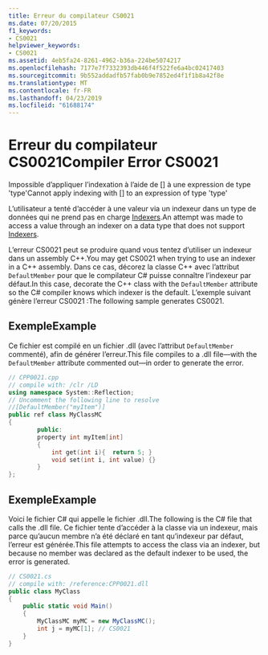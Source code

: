 ```yaml
---
title: Erreur du compilateur CS0021
ms.date: 07/20/2015
f1_keywords:
- CS0021
helpviewer_keywords:
- CS0021
ms.assetid: 4eb5fa24-8261-4962-b36a-224be5074217
ms.openlocfilehash: 7177e7f7332393db446f4f522fe6a4bc02417403
ms.sourcegitcommit: 9b552addadfb57fab0b9e7852ed4f1f1b8a42f8e
ms.translationtype: MT
ms.contentlocale: fr-FR
ms.lasthandoff: 04/23/2019
ms.locfileid: "61688174"
---
```

# <a name="compiler-error-cs0021"></a><span data-ttu-id="dea55-102">Erreur du compilateur CS0021</span><span class="sxs-lookup"><span data-stu-id="dea55-102">Compiler Error CS0021</span></span>
<span data-ttu-id="dea55-103">Impossible d’appliquer l’indexation à l’aide de [] à une expression de type 'type'</span><span class="sxs-lookup"><span data-stu-id="dea55-103">Cannot apply indexing with [] to an expression of type 'type'</span></span>  
  
 <span data-ttu-id="dea55-104">L’utilisateur a tenté d’accéder à une valeur via un indexeur dans un type de données qui ne prend pas en charge [Indexers](../../csharp/programming-guide/indexers/index.md).</span><span class="sxs-lookup"><span data-stu-id="dea55-104">An attempt was made to access a value through an indexer on a data type that does not support [Indexers](../../csharp/programming-guide/indexers/index.md).</span></span>  
  
 <span data-ttu-id="dea55-105">L’erreur CS0021 peut se produire quand vous tentez d’utiliser un indexeur dans un assembly C++.</span><span class="sxs-lookup"><span data-stu-id="dea55-105">You may get CS0021 when trying to use an indexer in a C++ assembly.</span></span> <span data-ttu-id="dea55-106">Dans ce cas, décorez la classe C++ avec l’attribut `DefaultMember` pour que le compilateur C# puisse connaître l’indexeur par défaut.</span><span class="sxs-lookup"><span data-stu-id="dea55-106">In this case, decorate the C++ class with the `DefaultMember` attribute so the C# compiler knows which indexer is the default.</span></span> <span data-ttu-id="dea55-107">L’exemple suivant génère l’erreur CS0021 :</span><span class="sxs-lookup"><span data-stu-id="dea55-107">The following sample generates CS0021.</span></span>  
  
## <a name="example"></a><span data-ttu-id="dea55-108">Exemple</span><span class="sxs-lookup"><span data-stu-id="dea55-108">Example</span></span>  
 <span data-ttu-id="dea55-109">Ce fichier est compilé en un fichier .dll (avec l’attribut `DefaultMember` commenté), afin de générer l’erreur.</span><span class="sxs-lookup"><span data-stu-id="dea55-109">This file compiles to a .dll file—with the `DefaultMember` attribute commented out—in order to generate the error.</span></span>  
  
```cpp  
// CPP0021.cpp  
// compile with: /clr /LD  
using namespace System::Reflection;  
// Uncomment the following line to resolve  
//[DefaultMember("myItem")]  
public ref class MyClassMC  
{  
        public:  
        property int myItem[int]  
        {  
            int get(int i){  return 5; }  
            void set(int i, int value) {}  
        }  
};  
```  
  
## <a name="example"></a><span data-ttu-id="dea55-110">Exemple</span><span class="sxs-lookup"><span data-stu-id="dea55-110">Example</span></span>  
 <span data-ttu-id="dea55-111">Voici le fichier C# qui appelle le fichier .dll.</span><span class="sxs-lookup"><span data-stu-id="dea55-111">The following is the C# file that calls the .dll file.</span></span> <span data-ttu-id="dea55-112">Ce fichier tente d’accéder à la classe via un indexeur, mais parce qu’aucun membre n’a été déclaré en tant qu’indexeur par défaut, l’erreur est générée.</span><span class="sxs-lookup"><span data-stu-id="dea55-112">This file attempts to access the class via an indexer, but because no member was declared as the default indexer to be used, the error is generated.</span></span>  
  
```csharp  
// CS0021.cs  
// compile with: /reference:CPP0021.dll  
public class MyClass  
{  
    public static void Main()  
    {  
        MyClassMC myMC = new MyClassMC();  
        int j = myMC[1]; // CS0021  
    }  
}  
```
